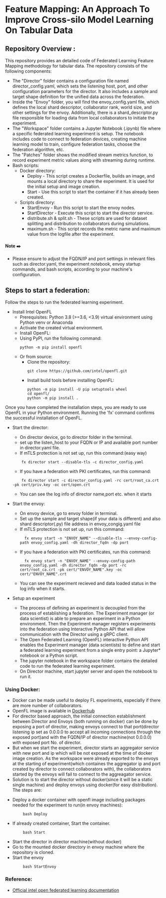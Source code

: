 # Feature Mapping: An Approach To Improve Cross-silo Model Learning On Tabular Data

## Repository Overview :
This repository provides an detailed code of Federated Learning Feature Mapping methodology for tabular data. The repository consists of the following components:
* The "Director" folder contains a configuration file named director_config.yaml, which sets the listening host, port, and other configuration parameters for the director. It also includes a sample and target shape definition for the unified data across the federation.
* Inside the "Envoy" folder, you will find the envoy_config.yaml file, which defines the local shard descriptor, collaborator rank, world size, and other settings for the envoy. Additionally, there is a shard_descriptor.py file responsible for loading data from local collaborators to initiate the experiment.
* The "Workspace" folder contains a Jupyter Notebook (.ipynb) file where a specific federated learning experiment is setup. The notebook includes code to connect to federation devices, creating machine learning model to train, configure federation tasks, choose the federation algorithm, etc.
* The "Patches" folder shows the modified stream metrics function, to record experiment metric values along with streaming during runtime.
* Bash scripts:
    - Docker directory:
      * Deploy - This script creates a Dockerfile, builds an image, and mounts a local directory to share the experiment. It is used for the initial setup and             image creation.
      * Start -  Use this script to start the container if it has already been created.
    - Scripts directory:
        * StartEnvoy - Run this script to start the envoy nodes.
        * StartDirector - Execute this script to start the director service.
        * distribute.sh & split.sh - These scripts are used for dataset splitting and distribution to collaborators during simulations.
        * maximum.sh - This script records the metric name and maximum value from the logfile after the experiment.

####  Note  :black_nib: 
  * Please ensure to adjust the FQDN/IP and port settings in relevant files such as director.yaml, the experiment notebook, envoy startup commands, and bash scripts, according to your machine's configuration.


## Steps to start a federation:
Follow the steps to run the federated learning experiment.
* Install Intel OpenFL
  - Prerequisites: Python 3.8 (>=3.6, <3.9) virtual environment using Python venv or Anaconda
  -  Activate the created virtual environment.
  - Install OpenFL:
   * Using PyPl, run the following command:
       ```
       python -m pip install openfl
       ```
   * Or from source:
     - Clone the repository:
       ```
       git clone https://github.com/intel/openfl.git
       ```
     - Install build tools before installing OpenFL:
       ```
       python -m pip install -U pip setuptools wheel
       cd openfl/
       python -m pip install .
       ```
Once you have completed the installation steps, you are ready to use OpenFL in your Python environment. Running the 'fx' command confirms the successful installation of OpenFL. 

* Start the director:
  - On director device, go to director folder in the terminal.
  - set up the listen_host to your FQDN or IP and available port number in director.yaml file.
  - If mTLS protection is not set up, run this command:(easy way)
  ```
      fx director start --disable-tls -c director_config.yaml
  ```
  - If you have a federation with PKI certificates, run this command:
  ```
      fx director start -c director_config.yaml -rc cert/root_ca.crt -pk cert/priv.key -oc cert/open.crt
   ```
  - You can see the log info of director name,port etc. when it starts

* Start the envoy:
  - On envoy device, go to envoy folder in terminal.
  - Set up the sample and target shape(if your data is different) and also shard descriptor(.py) file address in envoy_congig.yaml file
  - If mTLS protection is not set up, run this command:
    ```
      fx envoy start -n "ENVOY_NAME" --disable-tls --envoy-config-path envoy_config.yaml -dh director_fqdn -dp port
    ```
  - If you have a federation with PKI certificates, run this command:
    ```
      fx envoy start -n "ENVOY_NAME" --envoy-config-path envoy_config.yaml -dh director_fqdn -dp port -rc cert/root_ca.crt -pk cert/"ENVOY_NAME".key -oc cert/"ENVOY_NAME".crt
    ```
   - You can see the experiment recieved and data loaded status in the log info when it starts.
  
* Setup an experiment
    - The process of defining an experiment is decoupled from the process of establishing a federation. The Experiment manager (or data scientist) is able to prepare an experiment in a Python environment. Then the Experiment manager registers experiments into the federation using Interactive Python API that will allow  communication with the Director using a gRPC client.
    - The Open Federated Learning (OpenFL) interactive Python API enables the Experiment manager (data scientists) to define and start a federated learning experiment from a single entry point: a Jupyter* notebook or a Python script.
    - The jupyter notebook in the workspace folder contains the detailed code to run the federated learning experiment.
    - On Director machine, start jupyter server and open the notebook to run it.

### Using Docker:
  - Docker can be made useful to deploy FL experiments, especially if there are more number of collaborators.
  - OpenFL image is available in [Dockerhub](https://hub.docker.com/r/intel/openfl)
  - For director based approach, the initial connection establishment between Director and Envoys (both running on docker) can be done by exposing a port of director, making envoys connect to that port(director listening ip set as 0.0.0.0 to accept all incoming connections through the exposed port)and with the FQDN/IP of director machine(not 0.0.0.0) with exposed port No. of director. 
  - But when we start the experiment, director starts an aggregator service with new port and ip which will be not exposed at the time of docker image creation. As the workspace were already exported to the envoys at the starting of experiment(which containes the aggregator ip and port created by director to connect collaborators with), the collaborators started by the envoys will fail to connect to the aggreagator service.
  - Solution is to start the director without docker(since it will be a static single machine) and deploy envoys using docker(for easy distribution). The steps are:
  * Deploy a docker container with openfl image including packages needed for the experiment to run(in envoy machines):
  ```
          bash Deploy
  ```
  * If already created container, Start the container.
  ```
          bash Start
  ```
  * Start the director in director machine(without docker)
  * Go to the mounted docker directory in envoy machine where the repository is cloned.
  * Start the envoy
  ```
          bash StartEnvoy
  ```

### Reference:
  - [Official intel open federated learning documentation](https://openfl.readthedocs.io/en/latest/index.html)
